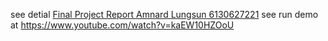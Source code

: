see detial <a href="https://github.com/authorites/Escape-Zombie-Game/blob/master/Final%20Project%20Report%20Amnard%20Lungsun%206130627221.pdf">Final Project Report Amnard Lungsun 6130627221</a>
see run demo at <a href="https://www.youtube.com/watch?v=kaEW10HZOoU">https://www.youtube.com/watch?v=kaEW10HZOoU</a>
